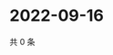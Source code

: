 # 2022-09-16

共 0 条

<!-- BEGIN WEIBO -->
<!-- 最后更新时间 Fri Sep 16 2022 23:18:05 GMT+0800 (China Standard Time) -->

<!-- END WEIBO -->
